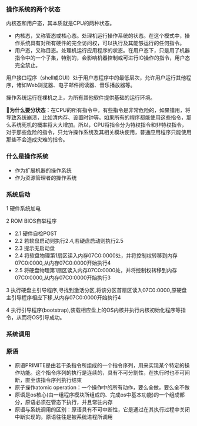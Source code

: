 
### 操作系统的两个状态

内核态和用户态，其本质就是CPU的两种状态。

- 内核态，又称管态或核心态。处理机运行操作系统的状态。在这个模式中，操作系统具有对所有硬件的完全访问权，可以执行及其能够运行的任何指令。
- 用户态，又称目态。处理机运行应用程序的状态。在用户态下，只是用了机器指令中的一个子集，特别的，会影响机器控制或可进行IO操作的指令，用户态完全禁止。

用户接口程序（shell或GUI）处于用户态程序中的最低层次，允许用户运行其他程序，诸如Web浏览器、电子邮件阅读器、音乐播放器等。

操作系统运行在裸机之上，为所有其他软件提供基础的运行环境。

**为什么要分状态**：在CPU的所有指令中，有些指令是非常危险的，如果错用，将导致系统崩溃，比如清内存、设置时钟等。如果所有的程序都能使用这些指令，那么系统死机的概率将大大增加。所以，CPU将指令分为特权指令和非特权指令，对于那些危险的指令，只允许操作系统及其相关模块使用，普通应用程序只能使用那些不会造成灾难的指令。

### 什么是操作系统

- 作为扩展机器的操作系统
- 作为资源管理者的操作系统

### 系统启动

1 硬件系统加电

2 ROM BIOS自举程序  
- 2.1 硬件自检POST  
- 2.2 若软盘启动则执行2.4,若硬盘启动则执行2.5  
- 2.3 提示无启动盘  
- 2.4 将软盘物理第1扇区读入内存07C0:0000处，并将控制权转移到内存07C0:0000,从内存07C0:0000开始执行4  
- 2.5 将硬盘物理第1扇区读入内存07C0:0000处，并将控制权转移到内存07C0:0000,从内存07C0:0000开始执行3  

3 执行硬盘主引导程序,寻找到激活分区,将该分区首扇区读入07C0:0000,原硬盘主引导程序相应下移,从内存07C0:0000开始执行4  

4 执行引导程序(bootstrap),装载相应盘上的OS内核并执行内核初始化程序等指令，从而将OS引导成功。

### 系统调用




### 原语

- 原语PRIMITE是由若干条指令所组成的一个指令序列，用来实现某个特定的操作功能。这个指令序列的执行是连续的，具有不可分割性，在执行时也不可间断，直至该指令序列执行结束
- 原子操作atomic operation：一个操作中的所有动作，要么全做，要么全不做
- 原语是os核心(由一组程序模块所组成的、完成os中基本功能)的一个组成部分，原语必须在管态下执行，并且常驻内存
- 原语与系统调用的区别：原语具有不可中断性，它是通过在其执行过程中关闭中断实现的。原语往往是被系统进程所调用